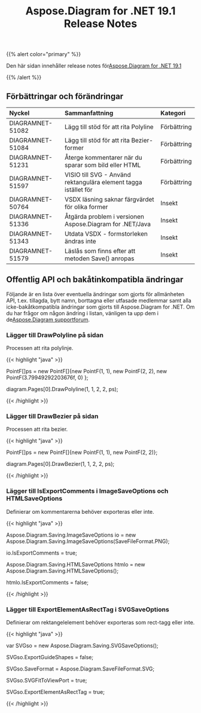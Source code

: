 ﻿---
title: Aspose.Diagram for .NET 19.1 Release Notes
type: docs
weight: 120
url: /sv/net/aspose-diagram-for-net-19-1-release-notes/
---
{{% alert color="primary" %}} 

Den här sidan innehåller release notes för[Aspose.Diagram for .NET 19.1](https://www.nuget.org/packages/Aspose.Diagram/19.1.0)

{{% /alert %}} 
## **Förbättringar och förändringar**

|**Nyckel**|**Sammanfattning**|**Kategori**|
|:- |:- |:- |
|DIAGRAMNET-51082|Lägg till stöd för att rita Polyline|Förbättring|
|DIAGRAMNET-51084|Lägg till stöd för att rita Bezier-former|Förbättring|
|DIAGRAMNET-51231|Återge kommentarer när du sparar som bild eller HTML|Förbättring|
|DIAGRAMNET-51597| VISIO till SVG - Använd rektangulära element<path> tagga istället för<Rect>|Förbättring|
|DIAGRAMNET-50764|VSDX läsning saknar färgvärdet för olika former|Insekt|
|DIAGRAMNET-51336|Åtgärda problem i versionen Aspose.Diagram for .NET/Java|Insekt|
|DIAGRAMNET-51343|Utdata VSDX - formstorleken ändras inte|Insekt|
|DIAGRAMNET-51579|Läslås som finns efter att metoden Save() anropas|Insekt|
## **Offentlig API och bakåtinkompatibla ändringar**
Följande är en lista över eventuella ändringar som gjorts för allmänheten API, t.ex. tillagda, bytt namn, borttagna eller utfasade medlemmar samt alla icke-bakåtkompatibla ändringar som gjorts till Aspose.Diagram for .NET. Om du har frågor om någon ändring i listan, vänligen ta upp dem i de[Aspose.Diagram supportforum](https://forum.aspose.com/c/diagram/17).
### **Lägger till DrawPolyline på sidan**
Processen att rita polylinje.

{{< highlight "java" >}}

 PointF[]ps = new PointF[]{new PointF(1, 1), new PointF(2, 2), new PointF(3.79949292203676f, 0) };

diagram.Pages[0].DrawPolyline(1, 1, 2, 2, ps);

{{< /highlight >}}
### **Lägger till DrawBezier på sidan**
Processen att rita bezier.

{{< highlight "java" >}}

 PointF[]ps = new PointF[]{new PointF(1, 1), new PointF(2, 2)};

diagram.Pages[0].DrawBezier(1, 1, 2, 2, ps);

{{< /highlight >}}
### **Lägger till IsExportComments i ImageSaveOptions och HTMLSaveOptions**
Definierar om kommentarerna behöver exporteras eller inte.

{{< highlight "java" >}}

 Aspose.Diagram.Saving.ImageSaveOptions io = new Aspose.Diagram.Saving.ImageSaveOptions(SaveFileFormat.PNG);

io.IsExportComments = true;

Aspose.Diagram.Saving.HTMLSaveOptions htmlo = new Aspose.Diagram.Saving.HTMLSaveOptions();

htmlo.IsExportComments = false;

{{< /highlight >}}
### **Lägger till ExportElementAsRectTag i SVGSaveOptions**
Definierar om rektangelelement behöver exporteras som rect-tagg eller inte.

{{< highlight "java" >}}

 var SVGso = new Aspose.Diagram.Saving.SVGSaveOptions();

SVGso.ExportGuideShapes = false;

SVGso.SaveFormat = Aspose.Diagram.SaveFileFormat.SVG;

SVGso.SVGFitToViewPort = true;

SVGso.ExportElementAsRectTag = true;

{{< /highlight >}}
